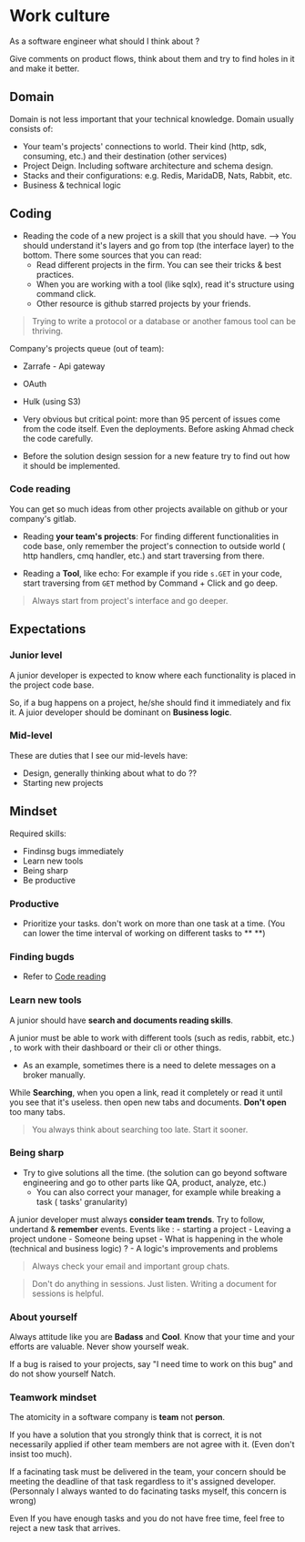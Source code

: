 # Work culture 

As a software engineer what should I think about ? 

Give comments on product flows, think about them and try to find holes in it and make it better. 

## Domain 

Domain is not less important that your technical knowledge. Domain usually consists of: 

- Your team's projects' connections to world. Their kind (http, sdk, consuming, etc.) and their destination (other services)
- Project Deign. Including software architecture and schema design.
- Stacks and their configurations: e.g. Redis, MaridaDB, Nats, Rabbit, etc.
- Business & technical logic

## Coding

- Reading the code of a new project is a skill that you should have. --> You should understand it's layers and go from top (the interface layer) to the bottom. There some sources that you can read:
    * Read different projects in the firm. You can see their tricks & best practices. 
    * When you are working with a tool (like sqlx), read it's structure using command click.
    * Other resource is github starred projects by your friends.

> Trying to write a protocol or a database or another famous tool can be thriving. 

Company's projects queue (out of team): 
- Zarrafe - Api gateway
- OAuth
- Hulk (using S3)

- Very obvious but critical point: more than 95 percent of issues come from the code itself. Even the deployments. Before asking Ahmad check the code carefully. 

- Before the solution design session for a new feature try to find out how it should be implemented.

### Code reading 

You can get so much ideas from other projects available on github or your company's gitlab. 

* Reading **your team's projects**: For finding different functionalities in code base, only remember the project's connection to outside world ( http handlers, cmq handler, etc.) and start traversing from there. 

* Reading a **Tool**, like echo: For example if you ride `s.GET` in your code, start traversing from `GET` method by Command + Click and go deep. 

> Always start from project's interface and go deeper.

## Expectations 

### Junior level
A junior developer is expected to know where each functionality is placed in the project code base.

So, if a bug happens on a project, he/she should find it immediately and fix it.  A juior developer should be dominant on **Business logic**.

### Mid-level

These are duties that I see our mid-levels have:
- Design, generally thinking about what to do ??
- Starting new projects

## Mindset

Required skills:
- Findinsg bugs immediately
- Learn new tools
- Being sharp
- Be productive

### Productive
- Prioritize your tasks. don't work on more than one task at a time. (You can lower the time interval of working on different tasks to ** **)

### Finding bugds
* Refer to [Code reading](https://github.com/parsaeisa/Notes/blob/main/Software%20engineering/work%20culture.md#code-reading)

### Learn new tools
A junior should have **search and documents reading skills**.

A junior must be able to work with different tools (such as redis, rabbit, etc.) , to work with their dashboard or their cli or other things.

* As an example, sometimes there is a need to delete messages on a broker manually.

While **Searching**, when you open a link, read it completely or read it until you see that it's useless. then open new tabs and documents. **Don't open** too many tabs. 

> You always think about searching too late. Start it sooner.

### Being sharp

- Try to give solutions all the time. (the solution can go beyond software engineering and go to other parts 
like QA, product, analyze, etc.)
    - You can also correct your manager, for example while breaking a task ( tasks' granularity)


A junior developer must always **consider team trends**. Try to follow, undertand & **remember** events. Events like :
    - starting a project
    - Leaving a project undone
    - Someone being upset
    - What is happening in the whole (technical and business logic) ? 
    - A logic's improvements and problems

> Always check your email and important group chats.

> Don't do anything in sessions. Just listen. Writing a document for sessions is helpful.

### About yourself

Always attitude like you are **Badass** and **Cool**. Know that your time and your efforts are valuable. Never show yourself weak. 

If a bug is raised to your projects, say "I need time to work on this bug" and do not show yourself Natch.

### Teamwork mindset

The atomicity in a software company is **team** not **person**. 

If you have a solution that you strongly think that is correct, it is not necessarily applied if other team members are not agree with it. (Even don't insist too much).

If a facinating task must be delivered in the team, your concern should be meeting the deadline of that task regardless to it's assigned developer. (Personnaly I always wanted to do facinating tasks myself, this concern is wrong)

Even If you have enough tasks and you do not have free time, feel free to reject a new task that arrives.